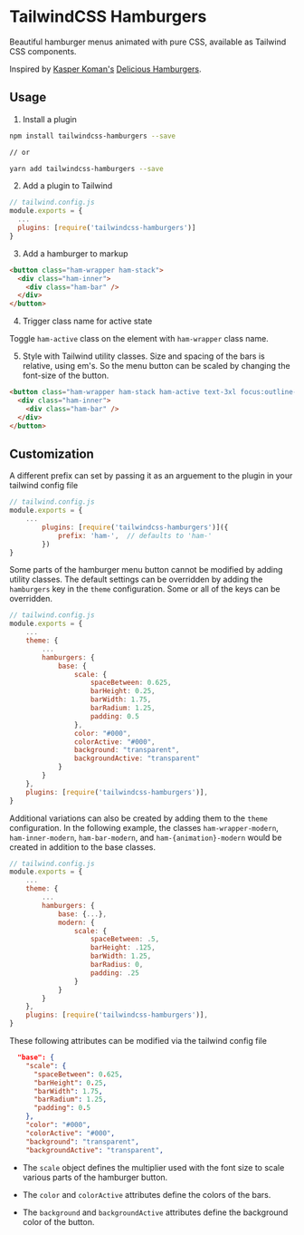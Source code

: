 # TailwindCSS Hamburgers

Beautiful hamburger menus animated with pure CSS, available as Tailwind CSS components.

Inspired by [Kasper Koman's](https://github.com/kapoko) [Delicious Hamburgers](https://github.com/kapoko/delicious-hamburgers). 

## Usage

1. Install a plugin

```bash
npm install tailwindcss-hamburgers --save

// or

yarn add tailwindcss-hamburgers --save
```

2. Add a plugin to Tailwind

```js
// tailwind.config.js
module.exports = {
  ...
  plugins: [require('tailwindcss-hamburgers')]
}
```

3. Add a hamburger to markup

```html
<button class="ham-wrapper ham-stack">
  <div class="ham-inner">
    <div class="ham-bar" />
  </div>
</button>
```

4. Trigger class name for active state

Toggle `ham-active` class on the element with `ham-wrapper` class name.

5. Style with Tailwind utility classes. Size and spacing of the bars is relative, using em's. So the menu button can be
scaled by changing the font-size of the button.
```html
<button class="ham-wrapper ham-stack ham-active text-3xl focus:outline-none border-2 border-black rounded">
  <div class="ham-inner">
    <div class="ham-bar" />
  </div>
</button>
```

## Customization
A different prefix can set by passing it as an arguement to the plugin in your tailwind config file
```js
// tailwind.config.js
module.exports = {
    ...
        plugins: [require('tailwindcss-hamburgers')]({
            prefix: 'ham-',  // defaults to 'ham-'
        })
}
```

Some parts of the hamburger menu button cannot be modified by adding utility classes.
The default settings can be overridden by adding the `hamburgers` key in the `theme` configuration.
Some or all of the keys can be overridden.
```js
// tailwind.config.js
module.exports = {
    ...
    theme: {
        ...
        hamburgers: {
            base: {
                scale: {
                    spaceBetween: 0.625,
                    barHeight: 0.25,
                    barWidth: 1.75,
                    barRadium: 1.25,
                    padding: 0.5
                },
                color: "#000",
                colorActive: "#000",
                background: "transparent",
                backgroundActive: "transparent"
            }
        }
    },
    plugins: [require('tailwindcss-hamburgers')],
}
```

Additional variations can also be created by adding them to the `theme` configuration. In the following example,
the classes `ham-wrapper-modern`, `ham-inner-modern`, `ham-bar-modern`, and `ham-{animation}-modern` would be created
in addition to the base classes.  
```js
// tailwind.config.js
module.exports = {
    ...
    theme: {
        ...
        hamburgers: {
            base: {...},
            modern: {
                scale: {
                    spaceBetween: .5,
                    barHeight: .125,
                    barWidth: 1.25,
                    barRadius: 0,
                    padding: .25
                }
            }
        }
    },
    plugins: [require('tailwindcss-hamburgers')],
}
```
These following attributes can be modified via the tailwind config file
```json
  "base": {
    "scale": {
      "spaceBetween": 0.625,
      "barHeight": 0.25,
      "barWidth": 1.75,
      "barRadium": 1.25,
      "padding": 0.5
    },
    "color": "#000",
    "colorActive": "#000",
    "background": "transparent",
    "backgroundActive": "transparent",
```
 - The `scale` object defines the multiplier used with the font size to scale various parts of the hamburger button.

 - The `color` and `colorActive` attributes define the colors of the bars.
 - The `background` and `backgroundActive` attributes define the background color of the button. 